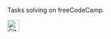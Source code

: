 Tasks solving on freeCodeCamp.

<img alt="GitHub commit activity" src="https://img.shields.io/github/commit-activity/y/tamga05/My_freeCodeCamp?style=flat-square" height="27">
